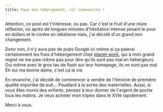 ```yaml
---
title: Paye mon hébergement, vil communiste !
---
```


Attention, ce post est t'intéresse, ou pas. Car c'est le fruit d'une mûre
réflexion, où après de longues minutes d'hésitation intense pesant le pour en
dollars et le contre en idéalisme niais, j'ai décidé d'un grand non
changement.

Donc non, il n'y aura pas de pubs Google ici même si ça paierai certainement
les frais d'hébergement chez [planet-work](http://www.planet-work.fr), qui à
mon grand regret ne me paie même pas pour dire qu'ils sont pas mal en
hébergeurs. Oui même avec le gros tas de flash sur leur _homepage_, ils ne
sont pas mal. Eh oui ma bonne dame, c'est ça la vie.

En revanche, j'ai décidé de commencer à vendre de l'héroïne de première
qualité importée de euh... Poudlard à la sortie des maternelles. Aussi, si
vous êtes munis des enfants, pensez à leur donner de l'argent de poche tous
les matins. Je veux acheter mon triplex dans le XVIè rapidement.

Merci à vous.

